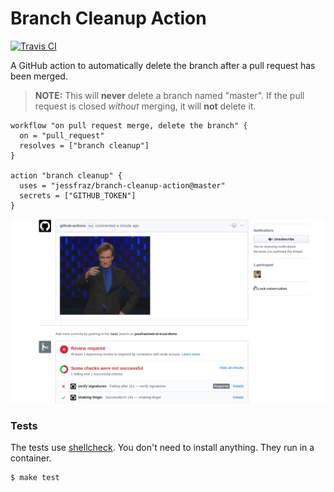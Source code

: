 # Branch Cleanup Action

[![Travis CI](https://img.shields.io/travis/jessfraz/branch-cleanup-action.svg?style=for-the-badge)](https://travis-ci.org/jessfraz/branch-cleanup-action)

A GitHub action to automatically delete the branch after a pull request has been merged. 

> **NOTE:** This will **never** delete a branch named "master". If the pull request is closed _without_ merging, it will **not** delete it.


```
workflow "on pull request merge, delete the branch" {
  on = "pull_request"
  resolves = ["branch cleanup"]
}

action "branch cleanup" {
  uses = "jessfraz/branch-cleanup-action@master"
  secrets = ["GITHUB_TOKEN"]
}
```

![demo](demo.png)

### Tests

The tests use [shellcheck](https://github.com/koalaman/shellcheck). You don't
need to install anything. They run in a container.

```console
$ make test
```
